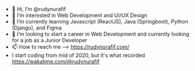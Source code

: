 - 👋 Hi, I’m @rudynurafif
- 👀 I’m interested in Web Development and UI/UX Design
- 🌱 I’m currently learning Javascript (ReactJS), Java (Springboot), Python (Django), and Figma
- 💞️ I’m looking to start a career in Web Development and currently looking for a job as a Junior Developer
- 📫 How to reach me --> https://rudynurafif.com/
- I start coding from mid of 2020, but it's what recorded https://wakatime.com/@rudynurafif
